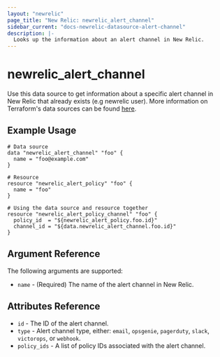```yaml
---
layout: "newrelic"
page_title: "New Relic: newrelic_alert_channel"
sidebar_current: "docs-newrelic-datasource-alert-channel"
description: |-
  Looks up the information about an alert channel in New Relic.
---
```


# newrelic\_alert\_channel

Use this data source to get information about a specific alert channel in New Relic that already exists (e.g newrelic user). More information on Terraform's data sources can be found [here](https://www.terraform.io/docs/configuration/data-sources.html).

## Example Usage

```hcl
# Data source
data "newrelic_alert_channel" "foo" {
  name = "foo@example.com"
}

# Resource
resource "newrelic_alert_policy" "foo" {
  name = "foo"
}

# Using the data source and resource together
resource "newrelic_alert_policy_channel" "foo" {
  policy_id  = "${newrelic_alert_policy.foo.id}"
  channel_id = "${data.newrelic_alert_channel.foo.id}"
}
```

## Argument Reference

The following arguments are supported:

* `name` - (Required) The name of the alert channel in New Relic.

## Attributes Reference
* `id` - The ID of the alert channel.
* `type` - Alert channel type, either: `email`, `opsgenie`, `pagerduty`, `slack`, `victorops`, or `webhook`.
* `policy_ids` - A list of policy IDs associated with the alert channel.

